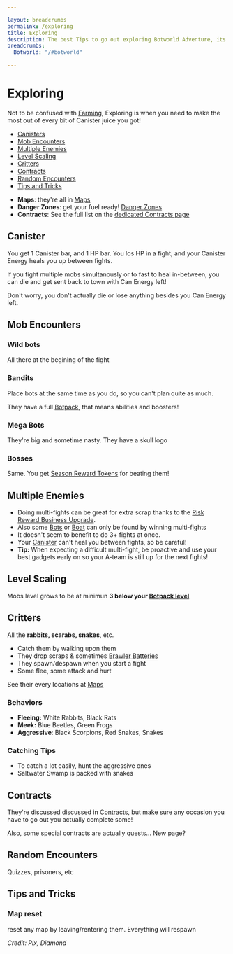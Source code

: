 ```yaml
---

layout: breadcrumbs
permalink: /exploring
title: Exploring
description: The best Tips to go out exploring Botworld Adventure, its wilderness and Danger Zones - Everything there is to know about it on the Botworld Community Wiki!
breadcrumbs:
  Botworld: "/#botworld"
  
---
```



# Exploring



<div markdown="1" class=" ghcms ghcms-intro">

Not to be confused with [Farming](/farming), Exploring is when you need to make the most out of every bit of Canister juice you got!

</div>


<ul class="page-toc toc-block-list links">
  <li class="toc-block-entry" ><a href="#canisters">Canisters</a></li>
  <li class="toc-block-entry" ><a href="#mob-encounters">Mob Encounters</a></li>
  <li class="toc-block-entry" ><a href="#multiple-enemies">Multiple Enemies</a></li>
  <li class="toc-block-entry" ><a href="#level-scaling">Level Scaling</a></li>
  <li class="toc-block-entry" ><a href="#critters">Critters</a></li>
  <li class="toc-block-entry" ><a href="#contracts">Contracts</a></li>
  <li class="toc-block-entry" ><a href="#random-encounters">Random Encounters</a></li>
  <li class="toc-block-entry" ><a href="#tips-and-tricks">Tips and Tricks</a></li>
</ul>

- **Maps**: they're all in [Maps](/maps)
- **Danger Zones**: get your fuel ready! [Danger Zones](/danger-zones)
- **Contracts**: See the full list on the [dedicated Contracts page](/contracts)

<div markdown="1" class=" ghcms ghcms-canister">

## Canister

You get 1 Canister bar, and 1 HP bar. You los HP in a fight, and your Canister Energy heals you up between fights.

If you fight multiple mobs simultanously or to fast to heal in-between, you can die and get sent back to town with Can Energy left!

Don't worry, you don't actually die or lose anything besides you Can Energy left.


</div>


## Mob Encounters

<div markdown="1" class=" ghcms ghcms-mobs">

### Wild bots

All there at the begining of the fight


### Bandits

Place bots at the same time as you do, so you can't plan quite as much.

They have a full [Botpack](/botpack), that means abilities and boosters!

### Mega Bots

They're big and sometime nasty. They have a skull logo

### Bosses

Same. You get [Season Reward Tokens](/seasons) for beating them!


</div>



## Multiple Enemies

<div markdown="1" class=" ghcms ghcms-multiple">

- Doing multi-fights can be great for extra scrap thanks to the [Risk Reward Business Upgrade](/business#scrap). 
- Also some [Bots](/materials) or [Boat](/boat-materials) can only be found by winning multi-fights
- It doesn't seem to benefit to do 3+ fights at once.
- Your [Canister](#canister) can't heal you between fights, so be careful!
- **Tip:** When expecting a difficult multi-fight, be proactive and use your best gadgets early on so your A-team is still up for the next fights!

</div>

## Level Scaling

<div markdown="1" class=" ghcms ghcms-scaling">

Mobs level grows to be at minimun **3 below your [Botpack level](/botpack#botpack-level)**

</div>



<div markdown="1" class=" ghcms ghcms-critters">

## Critters

All the **rabbits, scarabs, snakes**, etc.

- Catch them by walking upon them
- They drop scraps & sometimes [Brawler Batteries](/brawler-battery)
- They spawn/despawn when you start a fight
- Some flee, some attack and hurt

See their every locations at [Maps](/maps)

### Behaviors

- **Fleeing:** White Rabbits, Black Rats
- **Meek:** Blue Beetles, Green Frogs 
- **Aggressive**: Black Scorpions, Red Snakes, Snakes

### Catching Tips

- To catch a lot easily, hunt the aggressive ones
- Saltwater Swamp is packed with snakes

</div>

<div markdown="1" class=" ghcms ghcms-contracts">

## Contracts

They're discussed discussed in [Contracts](/contracts), but make sure any occasion you have to go out you actually complete some!

Also, some special contracts are actually quests... New page?


</div>

<div markdown="1" class=" ghcms ghcms-encounters">

## Random Encounters

Quizzes, prisoners, etc

</div>


<div markdown="1" class=" ghcms ghcms-tips">

## Tips and Tricks

### Map reset

reset any map by leaving/rentering them. Everything will respawn

</div>

*Credit: Pix, Diamond*
